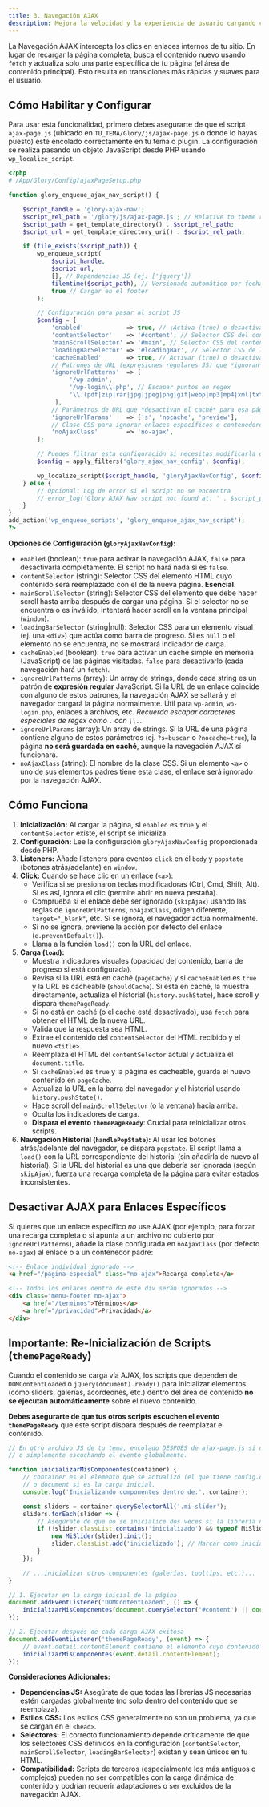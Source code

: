 ```yaml
---
title: 3. Navegación AJAX
description: Mejora la velocidad y la experiencia de usuario cargando contenido de páginas sin recargas completas, con opciones de configuración.
---
```


La Navegación AJAX intercepta los clics en enlaces internos de tu sitio. En lugar de recargar la página completa, busca el contenido nuevo usando `fetch` y actualiza solo una parte específica de tu página (el área de contenido principal). Esto resulta en transiciones más rápidas y suaves para el usuario.

## Cómo Habilitar y Configurar

Para usar esta funcionalidad, primero debes asegurarte de que el script `ajax-page.js` (ubicado en `TU_TEMA/Glory/js/ajax-page.js` o donde lo hayas puesto) esté encolado correctamente en tu tema o plugin. La configuración se realiza pasando un objeto JavaScript desde PHP usando `wp_localize_script`.

```php
<?php
# /App/Glory/Config/ajaxPageSetup.php

function glory_enqueue_ajax_nav_script() {

    $script_handle = 'glory-ajax-nav';
    $script_rel_path = '/glory/js/ajax-page.js'; // Relative to theme root
    $script_path = get_template_directory() . $script_rel_path;
    $script_url = get_template_directory_uri() . $script_rel_path;

    if (file_exists($script_path)) {
        wp_enqueue_script(
            $script_handle,
            $script_url,
            [], // Dependencias JS (ej. ['jquery'])
            filemtime($script_path), // Versionado automático por fecha de modificación
            true // Cargar en el footer
        );

        // Configuración para pasar al script JS
        $config = [
            'enabled'            => true, // ¡Activa (true) o desactiva (false) globalmente!
            'contentSelector'    => '#content', // Selector CSS del contenedor principal a reemplazar
            'mainScrollSelector' => '#main', // Selector CSS del contenedor que hará scroll a 0 (o 'window')
            'loadingBarSelector' => '#loadingBar', // Selector CSS de la barra de progreso (opcional, puede ser null)
            'cacheEnabled'       => true, // Activar (true) o desactivar (false) el caché de páginas
            // Patrones de URL (expresiones regulares JS) que *ignoran* AJAX
            'ignoreUrlPatterns'  => [
                 '/wp-admin',
                 '/wp-login\\.php', // Escapar puntos en regex
                 '\\.(pdf|zip|rar|jpg|jpeg|png|gif|webp|mp3|mp4|xml|txt|docx|xlsx)$' // Archivos
             ],
            // Parámetros de URL que *desactivan el caché* para esa página (no la navegación AJAX)
            'ignoreUrlParams'    => ['s', 'nocache', 'preview'],
            // Clase CSS para ignorar enlaces específicos o contenedores
            'noAjaxClass'        => 'no-ajax',
        ];

        // Puedes filtrar esta configuración si necesitas modificarla desde otro plugin/tema hijo
        $config = apply_filters('glory_ajax_nav_config', $config);

        wp_localize_script($script_handle, 'gloryAjaxNavConfig', $config);
    } else {
        // Opcional: Log de error si el script no se encuentra
        // error_log('Glory AJAX Nav script not found at: ' . $script_path);
    }
}
add_action('wp_enqueue_scripts', 'glory_enqueue_ajax_nav_script');
?>
```

**Opciones de Configuración (`gloryAjaxNavConfig`):**

*   `enabled` (boolean): `true` para activar la navegación AJAX, `false` para desactivarla completamente. El script no hará nada si es `false`.
*   `contentSelector` (string): Selector CSS del elemento HTML cuyo contenido será reemplazado con el de la nueva página. **Esencial**.
*   `mainScrollSelector` (string): Selector CSS del elemento que debe hacer scroll hasta arriba después de cargar una página. Si el selector no se encuentra o es inválido, intentará hacer scroll en la ventana principal (`window`).
*   `loadingBarSelector` (string|null): Selector CSS para un elemento visual (ej. una `<div>`) que actúa como barra de progreso. Si es `null` o el elemento no se encuentra, no se mostrará indicador de carga.
*   `cacheEnabled` (boolean): `true` para activar un caché simple en memoria (JavaScript) de las páginas visitadas. `false` para desactivarlo (cada navegación hará un `fetch`).
*   `ignoreUrlPatterns` (array): Un array de strings, donde cada string es un patrón de **expresión regular** JavaScript. Si la URL de un enlace coincide con alguno de estos patrones, la navegación AJAX se saltará y el navegador cargará la página normalmente. Útil para `wp-admin`, `wp-login.php`, enlaces a archivos, etc. *Recuerda escapar caracteres especiales de regex como `.` con `\\.`*.
*   `ignoreUrlParams` (array): Un array de strings. Si la URL de una página contiene alguno de estos parámetros (ej. `?s=buscar` o `?nocache=true`), la página **no será guardada en caché**, aunque la navegación AJAX sí funcionará.
*   `noAjaxClass` (string): El nombre de la clase CSS. Si un elemento `<a>` o uno de sus elementos padres tiene esta clase, el enlace será ignorado por la navegación AJAX.

## Cómo Funciona

1.  **Inicialización:** Al cargar la página, si `enabled` es `true` y el `contentSelector` existe, el script se inicializa.
2.  **Configuración:** Lee la configuración `gloryAjaxNavConfig` proporcionada desde PHP.
3.  **Listeners:** Añade listeners para eventos `click` en el `body` y `popstate` (botones atrás/adelante) en `window`.
4.  **Click:** Cuando se hace clic en un enlace (`<a>`):
    *   Verifica si se presionaron teclas modificadoras (Ctrl, Cmd, Shift, Alt). Si es así, ignora el clic (permite abrir en nueva pestaña).
    *   Comprueba si el enlace debe ser ignorado (`skipAjax`) usando las reglas de `ignoreUrlPatterns`, `noAjaxClass`, origen diferente, `target="_blank"`, etc. Si se ignora, el navegador actúa normalmente.
    *   Si no se ignora, previene la acción por defecto del enlace (`e.preventDefault()`).
    *   Llama a la función `load()` con la URL del enlace.
5.  **Carga (`load`):**
    *   Muestra indicadores visuales (opacidad del contenido, barra de progreso si está configurada).
    *   Revisa si la URL está en caché (`pageCache`) y si `cacheEnabled` es `true` y la URL es cacheable (`shouldCache`). Si está en caché, la muestra directamente, actualiza el historial (`history.pushState`), hace scroll y dispara `themePageReady`.
    *   Si no está en caché (o el caché está desactivado), usa `fetch` para obtener el HTML de la nueva URL.
    *   Valida que la respuesta sea HTML.
    *   Extrae el contenido del `contentSelector` del HTML recibido y el nuevo `<title>`.
    *   Reemplaza el HTML del `contentSelector` actual y actualiza el `document.title`.
    *   Si `cacheEnabled` es `true` y la página es cacheable, guarda el nuevo contenido en `pageCache`.
    *   Actualiza la URL en la barra del navegador y el historial usando `history.pushState()`.
    *   Hace scroll del `mainScrollSelector` (o la ventana) hacia arriba.
    *   Oculta los indicadores de carga.
    *   **Dispara el evento `themePageReady`**: Crucial para reinicializar otros scripts.
6.  **Navegación Historial (`handlePopState`):** Al usar los botones atrás/adelante del navegador, se dispara `popstate`. El script llama a `load()` con la URL correspondiente del historial (sin añadirla de nuevo al historial). Si la URL del historial es una que debería ser ignorada (según `skipAjax`), fuerza una recarga completa de la página para evitar estados inconsistentes.

## Desactivar AJAX para Enlaces Específicos

Si quieres que un enlace específico *no* use AJAX (por ejemplo, para forzar una recarga completa o si apunta a un archivo no cubierto por `ignoreUrlPatterns`), añade la clase configurada en `noAjaxClass` (por defecto `no-ajax`) al enlace o a un contenedor padre:

```html
<!-- Enlace individual ignorado -->
<a href="/pagina-especial" class="no-ajax">Recarga completa</a>

<!-- Todos los enlaces dentro de este div serán ignorados -->
<div class="menu-footer no-ajax">
    <a href="/terminos">Términos</a>
    <a href="/privacidad">Privacidad</a>
</div>
```

## Importante: Re-Inicialización de Scripts (`themePageReady`)

Cuando el contenido se carga vía AJAX, los scripts que dependen de `DOMContentLoaded` o `jQuery(document).ready()` para inicializar elementos (como sliders, galerías, acordeones, etc.) dentro del área de contenido **no se ejecutan automáticamente** sobre el nuevo contenido.

**Debes asegurarte de que tus otros scripts escuchen el evento `themePageReady`** que este script dispara después de reemplazar el contenido.

```javascript
// En otro archivo JS de tu tema, encolado DESPUÉS de ajax-page.js si depende de él
// o simplemente escuchando el evento globalmente.

function inicializarMisComponentes(container) {
    // container es el elemento que se actualizó (el que tiene config.contentSelector)
    // o document si es la carga inicial.
    console.log('Inicializando componentes dentro de:', container);

    const sliders = container.querySelectorAll('.mi-slider');
    sliders.forEach(slider => {
        // Asegúrate de que no se inicialice dos veces si la librería no lo maneja
        if (!slider.classList.contains('inicializado') && typeof MiSlider !== 'undefined') {
            new MiSlider(slider).init();
            slider.classList.add('inicializado'); // Marcar como inicializado
        }
    });

    // ...inicializar otros componentes (galerías, tooltips, etc.)...
}

// 1. Ejecutar en la carga inicial de la página
document.addEventListener('DOMContentLoaded', () => {
    inicializarMisComponentes(document.querySelector('#content') || document); // Usa el selector de contenido
});

// 2. Ejecutar después de cada carga AJAX exitosa
document.addEventListener('themePageReady', (event) => {
    // event.detail.contentElement contiene el elemento cuyo contenido fue reemplazado
    inicializarMisComponentes(event.detail.contentElement);
});
```

**Consideraciones Adicionales:**

*   **Dependencias JS:** Asegúrate de que todas las librerías JS necesarias estén cargadas globalmente (no solo dentro del contenido que se reemplaza).
*   **Estilos CSS:** Los estilos CSS generalmente no son un problema, ya que se cargan en el `<head>`.
*   **Selectores:** El correcto funcionamiento depende críticamente de que los selectores CSS definidos en la configuración (`contentSelector`, `mainScrollSelector`, `loadingBarSelector`) existan y sean únicos en tu HTML.
*   **Compatibilidad:** Scripts de terceros (especialmente los más antiguos o complejos) pueden no ser compatibles con la carga dinámica de contenido y podrían requerir adaptaciones o ser excluidos de la navegación AJAX.

